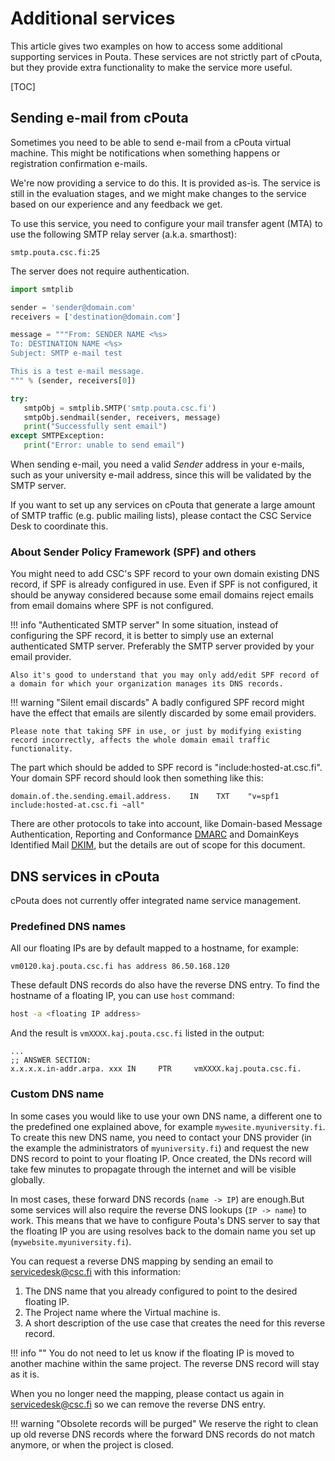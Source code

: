 # Additional services

This article gives two examples on how to access some additional supporting services
in Pouta. These services are not strictly part of cPouta, but they provide extra
functionality to make the service more useful.

[TOC]

## Sending e-mail from cPouta

Sometimes you need to be able to send e-mail from a cPouta virtual
machine. This might be notifications when something happens or
registration confirmation e-mails.

We're now providing a service to do this. It is provided as-is. The service is still in the
evaluation stages, and we might make changes to the service based on
our experience and any feedback we get.

To use this service, you need to configure your mail transfer agent
(MTA) to use the following SMTP relay server (a.k.a. smarthost):

```
smtp.pouta.csc.fi:25
```

The server does not require authentication.

```python
import smtplib

sender = 'sender@domain.com'
receivers = ['destination@domain.com']

message = """From: SENDER NAME <%s>
To: DESTINATION NAME <%s>
Subject: SMTP e-mail test

This is a test e-mail message.
""" % (sender, receivers[0])

try:
   smtpObj = smtplib.SMTP('smtp.pouta.csc.fi')
   smtpObj.sendmail(sender, receivers, message)
   print("Successfully sent email")
except SMTPException:
   print("Error: unable to send email")
```

When sending e-mail, you need a valid _Sender_ address in your e-mails,
such as your university e-mail address, since this will be validated by
the SMTP server.

If you want to set up any services on cPouta that generate a large
amount of SMTP traffic (e.g. public mailing lists), please contact
the CSC Service Desk to coordinate this.

### About Sender Policy Framework (SPF) and others

You might need to add CSC's SPF record to your own domain existing DNS record, if SPF is already configured in use. 
Even if SPF is not configured, it should be anyway considered because some email domains reject emails from email domains where SPF is not configured.

!!! info "Authenticated SMTP server"
    In some situation, instead of configuring the SPF record, it is better to simply use an external authenticated SMTP server. Preferably the SMTP server provided by your email provider.

    Also it's good to understand that you may only add/edit SPF record of a domain for which your organization manages its DNS records.

!!! warning "Silent email discards"
    A badly configured SPF record might have the effect that emails are silently discarded by some email providers. 

    Please note that taking SPF in use, or just by modifying existing record incorrectly, affects the whole domain email traffic functionality.

The part which should be added to SPF record is "include:hosted-at.csc.fi".
Your domain SPF record should look then something like this:

```
domain.of.the.sending.email.address.    IN    TXT    "v=spf1 include:hosted-at.csc.fi ~all"
```

There are other protocols to take into account, like Domain-based Message Authentication, Reporting and Conformance [DMARC](https://en.wikipedia.org/wiki/DMARC) and DomainKeys Identified Mail [DKIM](https://en.wikipedia.org/wiki/DomainKeys_Identified_Mail), but the details are out of scope for this document.

## DNS services in cPouta

cPouta does not currently offer integrated name service management.

### Predefined DNS names

All our floating IPs are by default mapped to a hostname, for example:

```
vm0120.kaj.pouta.csc.fi has address 86.50.168.120
```

These default DNS records do also have the reverse DNS entry. To find the hostname of a floating IP, you can use `host` command:

```sh
host -a <floating IP address>
```

And the result is `vmXXXX.kaj.pouta.csc.fi` listed in the output:

```
...
;; ANSWER SECTION:
x.x.x.x.in-addr.arpa. xxx IN     PTR     vmXXXX.kaj.pouta.csc.fi.
```

### Custom DNS name

In some cases you would like to use your own DNS name, a different one to the predefined one explained above, for example `mywesite.myuniversity.fi`. To create this new DNS name, you need to contact your DNS provider (in the example the administrators of `myuniversity.fi`) and request the new DNS record to point to your floating IP. Once created, the DNs record will take few minutes to propagate through the internet and will be visible globally.


In most cases, these forward DNS records (`name -> IP`) are enough.But some services will also require the reverse DNS lookups (`IP -> name`) to work. This means that we have to
configure Pouta's DNS server to say that the floating IP you are using
resolves back to the domain name you set up (`mywebsite.myuniversity.fi`).

You can request a reverse DNS mapping by sending an email to <servicedesk@csc.fi> with this information:

1. The DNS name that you already configured to point to the desired floating IP.
1. The Project name where the Virtual machine is.
1. A short description of the use case that creates the need for this reverse record.

!!! info ""
    You do not need to let us know if the floating IP is moved to another machine within the same project. The reverse DNS record will stay as it is.

When you no longer need the mapping, please contact us again in <servicedesk@csc.fi> so we can remove the reverse DNS entry.

!!! warning "Obsolete records will be purged"
    We reserve the right to clean up old reverse DNS records where the forward DNS records do not match anymore, or when the project is closed.
